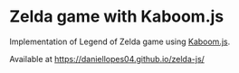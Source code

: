 # Zelda game with Kaboom.js

Implementation of Legend of Zelda game using [Kaboom.js](https://kaboomjs.com/).

Available at https://daniellopes04.github.io/zelda-js/
